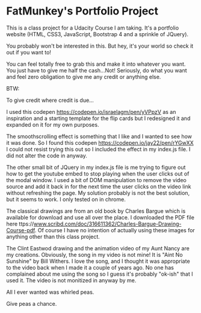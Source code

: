 # FatMunkey's Portfolio Project
This is a class project for a Udacity Course I am taking.  It's a portfolio website (HTML, CSS3, JavaScript, Bootstrap 4 and a sprinkle of JQuery).

You probably won't be interested in this.  But hey, it's your world so check it out if you want to!

You can feel totally free to grab this and make it into whatever you want.  You just have to give me half the cash...Not!  Seriously, do what you want and feel zero obligation to give me any credit or anything else.

BTW:  

To give credit where credit is due...

I used this codepen https://codepen.io/israelagm/pen/yVPpzV as an inspiration and a starting template for the flip cards but I redesigned it and expanded on it for my own purposes.

The smoothscrolling effect is something that I like and I wanted to see how it was done.  So I found this codepen https://codepen.io/jay22/pen/rYGwXX  I could not resist trying this out so I included the effect in my index.js file.  I did not alter the code in anyway.  

The other small bit of JQuery in my index.js file is me trying to figure out how to get the youtube embed to stop playing when the user clicks out of the modal window.  I used a bit of DOM manipulation to remove the video source and add it back in for the next time the user clicks on the video link without refreshing the page.  My solution probably is not the best solution, but it seems to work.  I only tested on in chrome.

The classical drawings are from an old book by Charles Bargue which is available for download and use all over the place.  I downloaded the PDF file here ttps://www.scribd.com/doc/316611362/Charles-Bargue-Drawing-Course-pdf.  Of course I have no intention of actually using these images for anything other than this class project.

The Clint Eastwod drawing and the animation video of my Aunt Nancy are my creations.  Obviously, the song in my video is not mine!  It is "Aint No Sunshine" by Bill Withers.  I love the song, and I thought it was appropriate to the video back when I made it a couple of years ago.  No one has complained about me using the song so I guess it's probably "ok-ish" that I used it.  The video is not monitized in anyway by me.  

All I ever wanted was whirled peas.

Give peas a chance.
